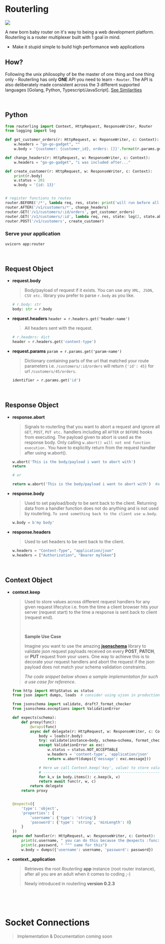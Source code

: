 # Routerling

<img src="https://img.shields.io/badge/coverage-92%25-green" />

A new born baby router on it's way to being a web development platform. Routerling is a router
multiplexer built with 1 goal in mind.

- Make it stupid simple to build high performance web applications


## How?
Following the unix philosophy of be the master of one thing and one thing only - Routerling has only **ONE** API you need to learn - `Router`. The API is also deliberately made
consistent across the 3 different supported languages [Golang, Python, Typescript/JavaScript].
[See Similarities](#similarities)

&nbsp;

## Python

```py
from routerling import Context, HttpRequest, ResponseWriter, Router
from logging import log

def get_customer_orders(r: HttpRequest, w: ReponseWriter, c: Context):
    w.headers = "go-go-gadget", ""
    w.body = '{customer: {customer_id}, orders: []}'.format(r.params.get('id'))

def change_headers(r: HttpRequest, w: ResponseWriter, c: Context):
    w.headers = "go-go-gadget", "i was included after..."

def create_customer(r: HttpRequest, w: ResponseWriter, c: Context):
    print(r.body)
    w.status = 201
    w.body = '{id: 13}'


# register functions to routes
router.BEFORE('/*', lambda req, res, state: print('will run before all routes are handled'))
router.AFTER('/v1/customers/*', change_headers)
router.GET('/v1/customers/:id/orders', get_customer_orders)
router.GET('/v1/customers/:id', lambda req, res, state: log(2, state.abcxyz_variable))
router.POST('/v1/customers', create_customer)
```

### Serve your application
```sh
uvicorn app:router
```


&nbsp;


## Request Object

- **request.body**
    > Body/payload of request if it exists. You can use any `XML, JSON, CSV etc.` library you prefer
    > to parse `r.body` as you like.
    ```py
    # r.body: str
    body: str = r.body
    ```

- **request.headers** `header = r.headers.get('header-name')`
    > All headers sent with the request.
    ```py
    # r.headers: dict
    header = r.headers.get('content-type')
    ```

- **request.params** `param = r.params.get('param-name')`
    > Dictionary containing parts of the url that matched your route parameters i.e. `/customers/:id/orders` will
    > return `{'id': 45}` for url `/customers/45/orders`.
    ```py
    identifier = r.params.get('id')
    ```

&nbsp;

## Response Object

- **response.abort**
    > Signals to routerling that you want to abort a request and ignore all `GET`, `POST`, `PUT etc.` handlers including all
    > `AFTER` or `BEFORE` hooks from executing. The payload given to abort is used as the response body.
    > Only calling `w.abort() will not end function execution.` You have to explicitly return from the request handler after using w.abort().

    ```py
    w.abort('This is the body/payload i want to abort with')
    return

    # or

    return w.abort('This is the body/payload i want to abort with')  #abort registers then returns None
    ```

- **response.body**
    > Used to set payload/body to be sent back to the client. Returning data from a handler function does not do
    > anything and is not used by routerling. `To send something back to the client use w.body`.

    ```py
    w.body = b'my body'
    ```

- **response.headers**
    > Used to set headers to be sent back to the client.

    ```py
    w.headers = "Content-Type", "application/json"
    w.headers = ["Authorization", "Bearer myToken"]
    ```

&nbsp;

## Context Object

- **context.keep**
    > Used to store values across different request handlers for any given request lifecylce i.e. from the time
    > a client browser hits your server (request start) to  the time a response is sent back to client (request end).
    >
    > &nbsp;
    >
    > **Sample Use Case**
    >
    > Imagine you want to use the amazing [**jsonschema**](https://pypi.org/project/jsonschema/) library to
    > validate json request payloads received on every **POST**, **PATCH**, or **PUT** request from your users.
    > One way to achieve this is to decorate your request handlers and abort the request if the json payload does not
    > match your schema validation constraints.
    > 
    > _The code snippet below shows a sample implementation for such a use case for reference_.


    ```py
    from http import HttpStatus as status
    from json import dumps, loads  # consider using ujson in production apps

    from jsonschema import validate, draft7_format_checker
    from jsonschema.exceptions import ValidationError

    def expects(schema):
        def proxy(func):
            @wraps(func)
            async def delegate(r: HttpRequest, w: ResponseWriter, c: Context):
                body = loads(r.body)
                try: validate(instance=body, schema=schema, format_checker=draft7_format_checker)
                except ValidationError as exc:
                    w.status = status.NOT_ACCEPTABLE
                    w.headers = 'content-type', 'application/json'
                    return w.abort(dumps({'message': exc.message}))

                # Here we call Context.keep('key', value) to store values across handlers for the request lifecycle
                # -------------------------------------------------------------------------------------------------
                for k,v in body.items(): c.keep(k, v)
                return await func(r, w, c)
            return delegate
        return proxy


    @expects({
        'type': 'object',
        'properties': {
            'username': {'type': 'string'}
            'password': {'type': 'string', 'minLength': 8}
        }
    })
    async def handler(r: HttpRequest, w: ResponseWriter, c: Context):
        print(c.username, " you can do this because the @expects :func: calls c.keep('username', value)")
        print(c.password, " ^^^ same for this")
        w.body = dumps({'username': username, 'password': password})
    ```

- **context._application** 
    > Retrieves the root _Routerling_ **app** instance (root router instance), after all you are an
    > adult when it comes to coding ;-)
    >
    > Newly introduced in routerling **version 0.2.3**

&nbsp;

&nbsp;

# Socket Connections

> Implementation &amp; Documentation coming soon
